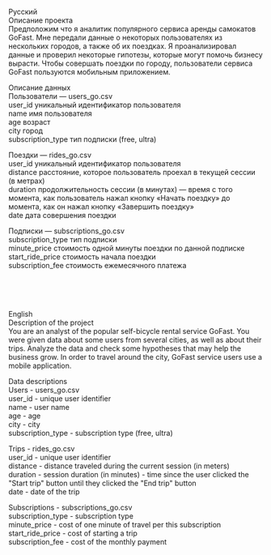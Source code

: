 Русский <br>
Описание проекта <br>
Предположим что я аналитик популярного сервиса аренды самокатов GoFast. Мне передали данные о некоторых пользователях из нескольких городов, а также об их поездках. Я проанализировал данные и проверил некоторые гипотезы, которые могут помочь бизнесу вырасти. Чтобы совершать поездки по городу, пользователи сервиса GoFast пользуются мобильным приложением. <br>

Описание данных <br>
Пользователи — users_go.csv <br>
user_id	уникальный идентификатор пользователя <br>
name	имя пользователя <br>
age	возраст <br>
city	город <br>
subscription_type	тип подписки (free, ultra) <br>

Поездки — rides_go.csv <br>
user_id	уникальный идентификатор пользователя <br>
distance	расстояние, которое пользователь проехал в текущей сессии (в метрах) <br>
duration	продолжительность сессии (в минутах) — время с того момента, как пользователь нажал кнопку «Начать поездку» до момента, как он нажал кнопку «Завершить поездку» <br>
date	дата совершения поездки <br>

Подписки — subscriptions_go.csv <br>
subscription_type	тип подписки <br>
minute_price	стоимость одной минуты поездки по данной подписке <br>
start_ride_price	стоимость начала поездки <br>
subscription_fee	стоимость ежемесячного платежа <br>


<br>
<br>
<br>

English <br>
Description of the project <br>
You are an analyst of the popular self-bicycle rental service GoFast. You were given data about some users from several cities, as well as about their trips. Analyze the data and check some hypotheses that may help the business grow. In order to travel around the city, GoFast service users use a mobile application. <br>

Data descriptions <br>
Users - users_go.csv <br>
user_id - unique user identifier <br>
name - user name <br>
age - age <br>
city - city <br>
subscription_type - subscription type (free, ultra) <br>

Trips - rides_go.csv <br>
user_id - unique user identifier <br>
distance - distance traveled during the current session (in meters) <br>
duration - session duration (in minutes) - time since the user clicked the "Start trip" button until they clicked the "End trip" button <br>
date - date of the trip <br>

Subscriptions - subscriptions_go.csv <br>
subscription_type - subscription type <br>
minute_price - cost of one minute of travel per this subscription <br>
start_ride_price - cost of starting a trip <br>
subscription_fee - cost of the monthly payment <br>

